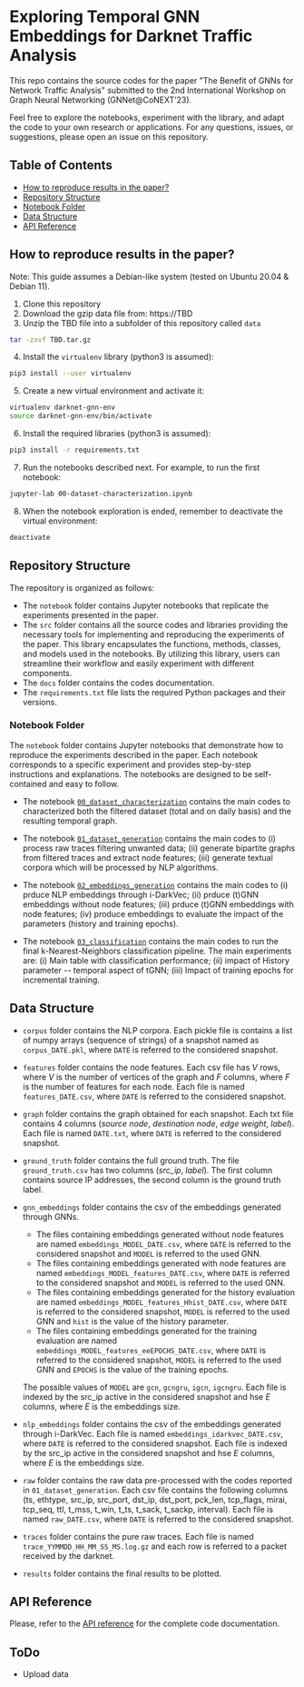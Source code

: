 # Exploring Temporal GNN Embeddings for Darknet Traffic Analysis

This repo contains the source codes for the paper "The Benefit of GNNs for Network Traffic Analysis" submitted to the 2nd International Workshop on Graph Neural Networking (GNNet@CoNEXT’23).

Feel free to explore the notebooks, experiment with the library, and adapt the code to your own research or applications.
For any questions, issues, or suggestions, please open an issue on this repository.

## Table of Contents
- [How to reproduce results in the paper?](#how-to-reproduce-results-in-the-paper)
- [Repository Structure](#repository-structure)
- [Notebook Folder](#notebook-folder)
- [Data Structure](#data-structure)
- [API Reference](#api-reference)


## How to reproduce results in the paper?
Note: This guide assumes a Debian-like system (tested on Ubuntu 20.04 & Debian 11).

1. Clone this repository
2. Download the gzip data file from: https://TBD
3. Unzip the TBD file into a subfolder of this repository called `data`

```bash
tar -zxvf TBD.tar.gz
```

4. Install the `virtualenv` library (python3 is assumed):

```bash
pip3 install --user virtualenv
```

5. Create a new virtual environment and activate it:

```bash
virtualenv darknet-gnn-env
source darknet-gnn-env/bin/activate
```

6. Install the required libraries (python3 is assumed):

```bash
pip3 install -r requirements.txt
```

7. Run the notebooks described next. For example, to run the first notebook:

```bash
jupyter-lab 00-dataset-characterization.ipynb
```

8. When the notebook exploration is ended, remember to deactivate the virtual environment:

```bash
deactivate
```

## Repository Structure

The repository is organized as follows:

- The `notebook` folder contains Jupyter notebooks that replicate the experiments presented in the paper.
- The `src` folder contains all the source codes and libraries providing the necessary tools for implementing and reproducing the experiments of the paper. This library encapsulates the functions, methods, classes, and models used in the notebooks. By utilizing this library, users can streamline their workflow and easily experiment with different components.
- The `docs` folder contains the codes documentation.
- The `requirements.txt` file lists the required Python packages and their versions.

### Notebook Folder

The `notebook` folder contains Jupyter notebooks that demonstrate how to reproduce the experiments described in the paper. Each notebook corresponds to a specific experiment and provides step-by-step instructions and explanations. The notebooks are designed to be self-contained and easy to follow.

- The notebook [`00_dataset_characterization`](notebooks/00_dataset_characterization.ipynb) contains the main codes to characterized both the filtered dataset (total and on daily basis) and the resulting temporal graph.

- The notebook [`01_dataset_generation`](notebooks/01_dataset_generation.ipynb) contains the main codes to (i) process raw traces filtering unwanted data; (ii) generate bipartite graphs from filtered traces and extract node features; (iii) generate textual corpora which will be processed by NLP algorithms.

- The notebook [`02_embeddings_generation`](notebooks/02_embeddings_generation.ipynb) contains the main codes to (i) prduce NLP embeddings through i-DarkVec; (ii) prduce (t)GNN embeddings without node features; (iii) prduce (t)GNN embeddings with node features; (iv) produce embeddings to evaluate the impact of the parameters (history and training epochs).

- The notebook [`03_classification`](notebooks/03_classification.ipynb) contains the main codes to run the final k-Nearest-Neighbors classification pipeline. The main experiments are: (i) Main table with classification performance; (ii) impact of History parameter -- temporal aspect of tGNN; (iii) Impact of training epochs for incremental training.

## Data Structure

- `corpus` folder contains the NLP corpora. Each pickle file is contains a list of numpy arrays (sequence of strings) of a snapshot named as `corpus_DATE.pkl`, where `DATE` is referred to the considered snapshot. 
- `features` folder contains the node features. Each csv file has _V_ rows, where _V_ is the number of vertices of the graph and _F_ columns, where _F_ is the number of features for each node. Each file is named `features_DATE.csv`, where `DATE` is referred to the considered snapshot.
- `graph` folder contains the graph obtained for each snapshot. Each txt file contains 4 columns (_source node_, _destination node_, _edge weight_, _label_).  Each file is named `DATE.txt`, where `DATE` is referred to the considered snapshot.
- `ground_truth` folder contains the full ground truth. The file `ground_truth.csv` has two columns (_src_ip_, _label_). The first column contains source IP addresses, the second column is the ground truth label.
- `gnn_embeddings` folder contains the csv of the embeddings generated through GNNs. 
    - The files containing embeddings generated without node features are named `embeddings_MODEL_DATE.csv`, where `DATE` is referred to the considered snapshot and `MODEL` is referred to the used GNN.
    - The files containing embeddings generated with node features are named `embeddings_MODEL_features_DATE.csv`, where `DATE` is referred to the considered snapshot and `MODEL` is referred to the used GNN.
    - The files containing embeddings generated for the history evaluation are named `embeddings_MODEL_features_Hhist_DATE.csv`, where `DATE` is referred to the considered snapshot, `MODEL` is referred to the used GNN and `hist` is the value of the history parameter.
    - The files containing embeddings generated for the training evaluation are named `embeddings_MODEL_features_eeEPOCHS_DATE.csv`, where `DATE` is referred to the considered snapshot, `MODEL` is referred to the used GNN and `EPOCHS` is the value of the training epochs.

    The possible values of `MODEL` are `gcn`, `gcngru`, `igcn`, `igcngru`. 
    Each file is indexed by the src_ip active in the considered snapshot and hse _E_ columns, where _E_ is the embeddings size.
- `nlp_embeddings` folder contains the csv of the embeddings generated through i-DarkVec. Each file is named `embeddings_idarkvec_DATE.csv`, where `DATE` is referred to the considered snapshot. Each file is indexed by the src_ip active in the considered snapshot and hse _E_ columns, where _E_ is the embeddings size.
- `raw` folder contains the raw data pre-processed with the codes reported in `01_dataset_generation`. Each csv file contains the following columns (ts, ethtype, src_ip, src_port, dst_ip, dst_port, pck_len, tcp_flags, mirai, tcp_seq, ttl, t_mss, t_win, t_ts, t_sack, t_sackp, interval). Each file is named `raw_DATE.csv`, where `DATE` is referred to the considered snapshot.
- `traces` folder contains the pure raw traces. Each file is named `trace_YYMMDD_HH_MM_SS_MS.log.gz` and each row is referred to a packet received by the darknet.
- `results` folder contains the final results to be plotted.

## API Reference

Please, refer to the [API reference](docs/documentation.md) for the complete code documentation.

## ToDo
- Upload data